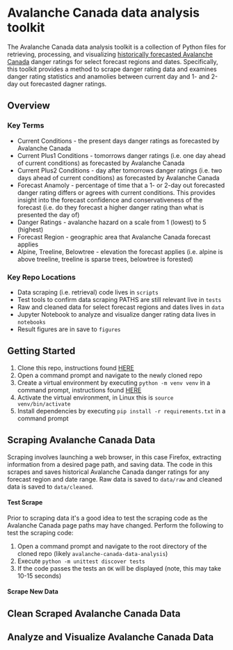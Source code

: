 # Avalanche Canada data analysis toolkit

The Avalanche Canada data analysis toolkit is a collection of Python files for retrieving, processing, and visualizing [historically forecasted Avalanche Canada](https://www.avalanche.ca/forecasts/archives) danger ratings for select forecast regions and dates. Specifically, this toolkit provides a method to scrape danger rating data and examines danger rating statistics and anamolies between current day and 1- and 2-day out forecasted dagner ratings. 

## Overview
### Key Terms
* Current Conditions - the present days danger ratings as forecasted by Avalanche Canada
* Current Plus1 Conditions - tomorrows danger ratings (i.e. one day ahead of current conditions) as forecasted by Avalanche Canada
* Current Plus2 Conditions - day after tomorrows danger ratings (i.e. two days ahead of current conditions) as forecasted by Avalanche Canada
* Forecast Anamoly - percentage of time that a 1- or 2-day out forecasted danger rating differs or agrees with current conditions. This provides insight into the forecast confidence and conservativeness of the forecast (i.e. do they forecast a higher danger rating than what is presented the day of)
* Danger Ratings - avalanche hazard on a scale from 1 (lowest) to 5 (highest)
* Forecast Region - geographic area that Avalanche Canada forecast applies
* Alpine, Treeline, Belowtree - elevation the forecast applies (i.e. alpine is above treeline, treeline is sparse trees, belowtree is forested)

### Key Repo Locations
* Data scraping (i.e. retrieval) code lives in `scripts`
* Test tools to confirm data scraping PATHS are still relevant live in `tests`
* Raw and cleaned data for select forecast regions and dates lives in `data`
* Jupyter Notebook to analyze and visualize danger rating data lives in `notebooks`
* Result figures are in save to `figures`

## Getting Started
1. Clone this repo, instructions found [HERE](https://docs.github.com/en/free-pro-team@latest/github/creating-cloning-and-archiving-repositories/cloning-a-repository)
2. Open a command prompt and navigate to the newly cloned repo
3. Create a virtual environment by executing `python -m venv venv` in a command prompt, instructions found [HERE](https://docs.python.org/3/library/venv.html)
4. Activate the virtual environment, in Linux this is `source venv/bin/activate`
5. Install dependencies by executing `pip install -r requirements.txt` in a command prompt 

## Scraping Avalanche Canada Data
Scraping involves launching a web browser, in this case Firefox, extracting information from a desired page path, and saving data. The code in this scrapes and saves historical Avalanche Canada danger ratings for any forecast region and date range. Raw data is saved to `data/raw` and cleaned data is saved to `data/cleaned`. 

#### Test Scrape
Prior to scraping data it's a good idea to test the scraping code as the Avalanche Canada page paths may have changed. Perform the following to test the scraping code:
1. Open a command prompt and navigate to the root directory of the cloned repo (likely `avalanche-canada-data-analysis`)
2. Execute `python -m unittest discover tests`
3. If the code passes the tests an `OK` will be displayed (note, this may take 10-15 seconds)




#### Scrape New Data


## Clean Scraped Avalanche Canada Data


## Analyze and Visualize Avalanche Canada Data
